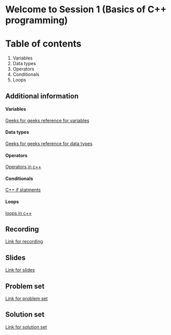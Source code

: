 # Welcome to Session 1 (Basics of C++ programming)

# Table of contents

 1. Variables
 2. Data types
 3. Operators
 4. Conditionals
 5. Loops


## Additional information

#### Variables
[Geeks for geeks reference for variables](https://www.geeksforgeeks.org/variables-in-c/)
#### Data types
[Geeks for geeks reference for data types](https://www.geeksforgeeks.org/c-data-types/)
#### Operators
[Operators in c++](https://www.tutorialspoint.com/cplusplus/cpp_operators.htm)
#### Conditionals
[C++ if statments](https://www.w3schools.com/cpp/cpp_conditions.asp)
#### Loops
[loops in c++](https://www.dotnettricks.com/learn/cpp/loop-statements-for-do-while-examples)

## Recording
[Link for recording](https://stackedit.io/app#)
## Slides
[Link for slides](https://docs.google.com/presentation/d/1viqAUg0yzKX6Gks-Nli_N8aXRPIQq22CStXhSvOkSx0/edit#slide=id.gf712b992a5_0_61)
## Problem set
[Link for problem set](https://docs.google.com/document/d/1m0bhe-PNuHzkqeuuhmSTIgKVVtBaB6SgoQdHJ-ZQtyI/edit?usp=sharing)
## Solution set
[Link for solution set](https://stackedit.io/app#)
